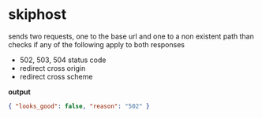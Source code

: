 skiphost
==

sends two requests, one to the base url and one to a non existent path than checks if any of the following apply to both responses

- 502, 503, 504 status code
- redirect cross origin
- redirect cross scheme

**output**
```json
{ "looks_good": false, "reason": "502" }
```